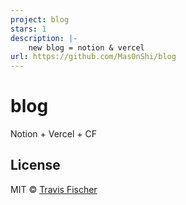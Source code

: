 ```yaml
---
project: blog
stars: 1
description: |-
    new blog = notion & vercel
url: https://github.com/Mas0nShi/blog
---
```


# blog

Notion + Vercel + CF

## License

MIT © [Travis Fischer](https://transitivebullsh.it)

